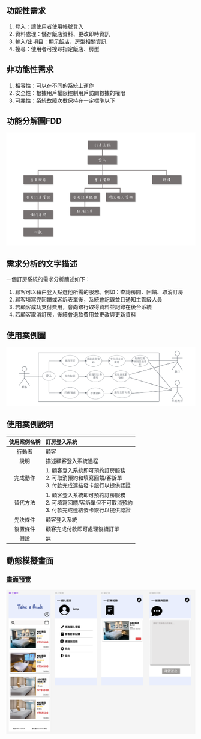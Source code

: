 ## 功能性需求
1. 登入：讓使用者使用帳號登入
2. 資料處理：儲存飯店資料、更改即時資訊
3. 輸入/出項目：顯示飯店、房型相關資訊
4. 搜尋：使用者可搜尋指定飯店、房型

## 非功能性需求
1. 相容性：可以在不同的系統上運作
2. 安全性：根據用戶權限控制用戶訪問數據的權限
3. 可靠性：系統故障次數保持在一定標準以下

## 功能分解圖FDD
 ![FDD](FDD.png 'FDD') 
 
## 需求分析的文字描述

 一個訂房系統的需求分析簡述如下：
 1. 顧客可以藉由登入點選他所需的服務。例如：查詢房間、回饋、取消訂房
 2. 顧客填寫完回饋或客訴表單後，系統會記錄並且通知主管級人員
 3. 若顧客成功支付費用，會向銀行取得資料並記錄在後台系統
 4. 若顧客取消訂房，後續會退款費用並更改與更新資料

##  使用案例圖

 ![Blank](diagram.png 'Blank') 


## 使用案例說明

|      使用案例名稱   |      訂房登入系統      | 
|:-------------:|:-------------|
|    行動者    | 顧客 | 
|    說明    |   描述顧客登入系統過程    |   
| 完成動作|    1. 顧客登入系統即可預約訂房服務<br> 2. 可取消預約和填寫回饋/客訴單<br> 3. 付款完成連結發卡銀行以提供認證|  
| 替代方法|    1. 顧客登入系統即可預約訂房服務<br> 2. 可填寫回饋/客訴單但不可取消預約<br> 3. 付款完成連結發卡銀行以提供認證| 
| 先決條件 |    顧客登入系統    |  
| 後置條件 |    顧客完成付款即可處理後續訂單    |  
| 假設 |    無    |  


## 動態模擬畫面
### [畫面預覽](https://www.figma.com/proto/ngzn6QywJrgvd7ezpzBLzV/team12?type=design&node-id=23-257&t=hfKzbv1OXxxDNhVF-0&scaling=scale-down&page-id=0%3A1&starting-point-node-id=23%3A257)

 ![figma](figma.png 'figma')
